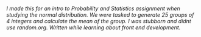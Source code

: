 
<h6>I made this for an intro to Probability and Statistics assignment when studying the normal distribution. We were tasked to generate 25 groups of 4 integers and calculate the mean of the group. I was stubborn and didnt use random.org. Written while learning about front end development.</h6>
